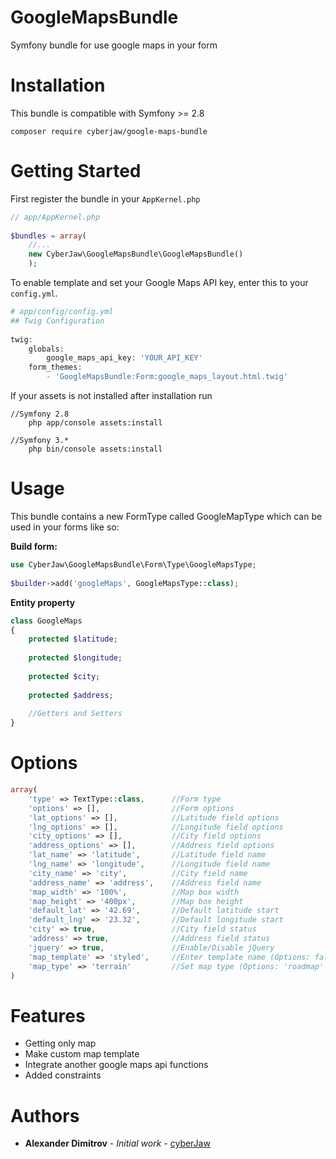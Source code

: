 # GoogleMapsBundle

Symfony bundle for use google maps in your form

# Installation
This bundle is compatible with Symfony >= 2.8
```
composer require cyberjaw/google-maps-bundle
```

# Getting Started

First register the bundle in your ``AppKernel.php``

```php
// app/AppKernel.php
  
$bundles = array(
    //...
    new CyberJaw\GoogleMapsBundle\GoogleMapsBundle()
    );
```

To enable template and set your Google Maps API key, enter this to your ``config.yml``.

```php
# app/config/config.yml
## Twig Configuration
 
twig:
    globals:
        google_maps_api_key: 'YOUR_API_KEY'
    form_themes:
        - 'GoogleMapsBundle:Form:google_maps_layout.html.twig'
```

If your assets is not installed after installation run
```
//Symfony 2.8
    php app/console assets:install
    
//Symfony 3.*
    php bin/console assets:install
```
# Usage
This bundle contains a new FormType called GoogleMapType which can be used in your forms like so:

**Build form:**
```php
use CyberJaw\GoogleMapsBundle\Form\Type\GoogleMapsType;
    
$builder->add('googleMaps', GoogleMapsType::class);
```

**Entity property**

```php
class GoogleMaps
{
    protected $latitude;
    
    protected $longitude;
    
    protected $city;
    
    protected $address;
    
    //Getters and Setters
}
```

# Options

```php
array(
    'type' => TextType::class,      //Form type
    'options' => [],                //Form options
    'lat_options' => [],            //Latitude field options
    'lng_options' => [],            //Longitude field options
    'city_options' => [],           //City field options
    'address_options' => [],        //Address field options
    'lat_name' => 'latitude',       //Latitude field name
    'lng_name' => 'longitude',      //Longitude field name
    'city_name' => 'city',          //City field name
    'address_name' => 'address',    //Address field name
    'map_width' => '100%',          //Map box width
    'map_height' => '400px',        //Map box height
    'default_lat' => '42.69',       //Default latitude start
    'default_lng' => '23.32',       //Default longitude start
    'city' => true,                 //City field status
    'address' => true,              //Address field status
    'jquery' => true,               //Enable/Disable jQuery
    'map_template' => 'styled',     //Enter template name (Options: false = default, 'night' = Night template, 'styled' = Styled map template)
    'map_type' => 'terrain'         //Set map type (Options: 'roadmap' and 'terrain')
)
```

# Features

* Getting only map
* Make custom map template
* Integrate another google maps api functions
* Added constraints

# Authors

* **Alexander Dimitrov** - *Initial work* - [cyberJaw](https://github.com/cyberJaw)